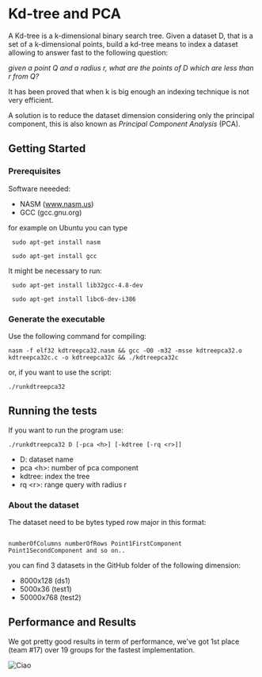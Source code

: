 # Kd-tree and PCA 

A Kd-tree is a k-dimensional binary search tree. Given a dataset D, that is a set of a k-dimensional points, build a kd-tree means to index a dataset allowing to answer fast to the following question: 

  *given a point Q and a radius r, what are the points of D which are less than r from Q?*


It has been proved that when k is big enough an indexing technique is not very efficient.

A solution is to reduce the dataset dimension considering only the principal component, this is also known as *Principal Component Analysis* (PCA).   


## Getting Started

  

### Prerequisites

  
Software neeeded: 

 - NASM (www.nasm.us)
 - GCC (gcc.gnu.org)

for example on Ubuntu you can type
  
```
 sudo apt-get install nasm

 sudo apt-get install gcc
```

 It might be necessary to run: 

     sudo apt-get install lib32gcc-4.8-dev 
    
     sudo apt-get install libc6-dev-i386


### Generate the executable
  
 
 Use the following command for compiling: 

```
nasm -f elf32 kdtreepca32.nasm && gcc -O0 -m32 -msse kdtreepca32.o kdtreepca32c.c -o kdtreepca32c && ./kdtreepca32c
```

  
or, if you want to use the script: 

  

```
./runkdtreepca32
```
  

## Running the tests

  

If you want to run the program use:

    ./runkdtreepca32 D [-pca <h>] [-kdtree [-rq <r>]]


 - D: dataset name
 - pca <<h>h>: number of pca component 
 - kdtree: index the tree
 - rq <<r>r>: range query with radius r 

### About the dataset 

The dataset need to be bytes typed row major in this format: 
```

numberOfColumns numberOfRows Point1FirstComponent Point1SecondComponent and so on..

```

you can find 3 datasets in the GitHub folder of the following dimension: 

- 8000x128 (ds1)
- 5000x36 (test1)
- 50000x768 (test2)



## Performance and Results

 We got pretty good results in term of performance, we've got 1st place (team #17) over 19 groups for the fastest implementation. 

![Ciao](https://imagizer.imageshack.com/img923/8595/wjp7Kt.png)

  


